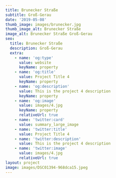 ```yaml
---
title: Brunecker Straße
subtitle: Groß-Gerau
date: '2019-05-08'
thumb_image: images/brunecker.jpg
thumb_image_alt: Brunecker Straße
image_alt: Brunecker Straße Groß-Gerau
seo:
  title: Brunecker Straße
  description: Groß-Gerau
  extra:
    - name: 'og:type'
      value: website
      keyName: property
    - name: 'og:title'
      value: Project Title 4
      keyName: property
    - name: 'og:description'
      value: This is the project 4 description
      keyName: property
    - name: 'og:image'
      value: images/4.jpg
      keyName: property
      relativeUrl: true
    - name: 'twitter:card'
      value: summary_large_image
    - name: 'twitter:title'
      value: Project Title 4
    - name: 'twitter:description'
      value: This is the project 4 description
    - name: 'twitter:image'
      value: images/4.jpg
      relativeUrl: true
layout: project
image: images/DSC01394-968dca15.jpeg
---
```

